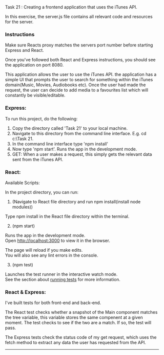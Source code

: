 Task 21 : Creating a frontend application that uses the iTunes API.

In this exercise, the server.js file contains all relevant code and resources for the server.


### Instructions

Make sure Reacts proxy matches the servers port number before starting Express and React.

Once you've followed both React and Express instructions, you should see the application on port 8080.

This application allows the user to use the iTunes API. the application has a simple UI that prompts the user to search for something within the iTunes domain(Music, Movies, Audiobooks etc). Once the user had made the request, the user can decide to add media to a favourites list which will constantly be visible/editable. 


### Express:

To run this project, do the following:
1. Copy the directory called 'Task 21' to your local machine.
2. Navigate to this directory from the command line interface. E.g. cd c:\Task 21.
3. In the command line interface type 'npm install'
4. Now type 'npm start'. Runs the app in the development mode.
5. GET: When a user makes a request, this simply gets the relevant data sent from the iTunes API.


### React:

Available Scripts:

In the project directory, you can run:

1. (Navigate to React file directory and run npm install(install node modules))

Type npm install in the React file directory within the terminal.

2. (npm start)

Runs the app in the development mode.\
Open [http://localhost:3000](http://localhost:3000) to view it in the browser.

The page will reload if you make edits.\
You will also see any lint errors in the console.

3. (npm test)

Launches the test runner in the interactive watch mode.\
See the section about [running tests](https://facebook.github.io/create-react-app/docs/running-tests) for more information.

### React & Express:

I've built tests for both front-end and back-end.

The React test checks whether a snapshot of the Main component matches the tree variable, this variable stores the same compenent at a given moment.
The test checks to see if the two are a match. If so, the test will pass.

The Express tests check the status code of my get request, which uses the fetch method to extract any data the user has requested from the API.

_____________________________________________________________________________________________________________________________________________________


